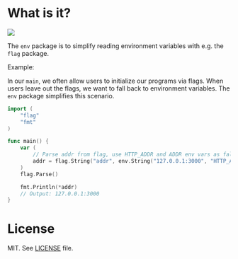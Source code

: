 # What is it?

![](https://github.com/olivere/env/workflows/.github/workflows/test.yml/badge.svg)

The `env` package is to simplify reading environment variables with e.g.
the `flag` package.

Example:

In our `main`, we often allow users to initialize our programs via flags.
When users leave out the flags, we want to fall back to environment variables.
The `env` package simplifies this scenario.

```go
import (
    "flag"
    "fmt"
)

func main() {
	var (
		// Parse addr from flag, use HTTP_ADDR and ADDR env vars as fallback
		addr = flag.String("addr", env.String("127.0.0.1:3000", "HTTP_ADDR", "ADDR"), "Bind to this address")
	)
	flag.Parse()

	fmt.Println(*addr)
	// Output: 127.0.0.1:3000
}
```

# License

MIT. See [LICENSE](https://github.com/olivere/env/blob/master/LICENSE) file.
